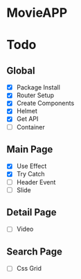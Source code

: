 # MovieAPP

# Todo

## Global

- [x] Package Install
- [x] Router Setup
- [x] Create Components
- [x] Helmet
- [x] Get API
- [ ] Container

## Main Page

- [x] Use Effect
- [x] Try Catch
- [ ] Header Event
- [ ] Slide

## Detail Page

- [ ] Video

## Search Page

- [ ] Css Grid
